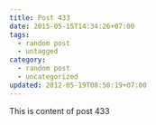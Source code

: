 ```yaml
---
title: Post 433
date: 2015-05-15T14:34:26+07:00
tags:
  - random post
  - untagged
category:
  - random post
  - uncategorized
updated: 2012-05-19T08:50:19+07:00
---
```

This is content of post 433